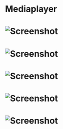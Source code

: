 # Mediaplayer
# ![Screenshot](https://github.com/truongphamit/Mediaplayer/blob/master/screenshot/device-2017-04-18-223249.png)
# ![Screenshot](https://github.com/truongphamit/Mediaplayer/blob/master/screenshot/device-2017-04-18-223302.png)
# ![Screenshot](https://github.com/truongphamit/Mediaplayer/blob/master/screenshot/device-2017-04-18-223312.png)
# ![Screenshot](https://github.com/truongphamit/Mediaplayer/blob/master/screenshot/device-2017-04-18-223321.png)
# ![Screenshot](https://github.com/truongphamit/Mediaplayer/blob/master/screenshot/device-2017-04-18-223330.png)
